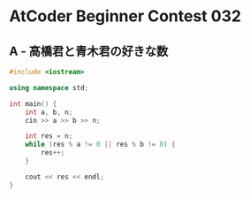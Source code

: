 # AtCoder Beginner Contest 032
## A - 高橋君と青木君の好きな数
```cpp
#include <iostream>

using namespace std;

int main() {
    int a, b, n;
    cin >> a >> b >> n;

    int res = n;
    while (res % a != 0 || res % b != 0) {
        res++;
    }

    cout << res << endl;
}
```
